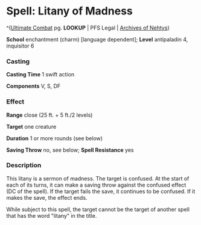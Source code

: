 # Spell: Litany of Madness

^([Ultimate Combat][ss-litany-of-madness] pg. **LOOKUP** | PFS Legal | [Archives of Nehtys][sn-litany-of-madness])

**School** enchantment (charm) [language dependent]; **Level** antipaladin 4, inquisitor 6

### Casting

**Casting Time** 1 swift action  

**Components** V, S, DF

### Effect

**Range** close (25 ft. + 5 ft./2 levels)  

**Target** one creature  

**Duration** 1 or more rounds (see below)  

**Saving Throw** no, see below; **Spell Resistance** yes

### Description

This litany is a sermon of madness. The target is confused. At the start of each of its turns, it can make a saving throw against the confused effect (DC of the spell). If the target fails the save, it continues to be confused. If it makes the save, the effect ends.  

While subject to this spell, the target cannot be the target of another spell that has the word "litany" in the title.

[ss-litany-of-madness]: http://paizo.com/pathfinderRPG/v57
[sn-litany-of-madness]: http://www.archivesofnethys.com/SpellDisplay.aspx?ItemName=Litany%20of%20Madness